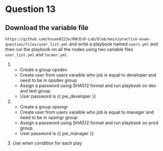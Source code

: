 # Question 13

## Download the variable file

`https://github.com/hsuan0223x/RHCEv9-Lab/blob/main/practice-exam-question/files/user_list.yml` and write a playbook named `users.yml` and then run the playbook
on all the nodes using two variable files `user_list.yml` and `locker.yml`.

1. 
    * Create a group opsdev
    * Create user from users varaible who job is equal to developer and need to be in opsdev group
    * Assign a password using SHA512 format and run playbook on dev and test group.
    * User password is {{ pw_developer }}

2. 
    * Create a group opsmgr
    * Create user from users varaible who job is equal to manager and need to be in opsmgr group
    * Assign a password using SHA512 format and run playbook on prod group.
    * User password is {{ pw_manager }}

3. Use when condition for each play
